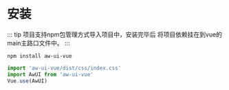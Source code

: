 # 安装


::: tip
项目支持npm包管理方式导入项目中，安装完毕后 将项目依赖挂在到vue的main主路口文件中。
:::

```shell
npm install aw-ui-vue
```



```javascript
import 'aw-ui-vue/dist/css/index.css'
import AwUI from 'aw-ui-vue'
Vue.use(AwUI)
```
